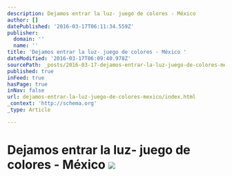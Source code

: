 ```yaml
---
description: Dejamos entrar la luz- juego de colores - México
author: []
datePublished: '2016-03-17T06:11:34.559Z'
publisher:
  domain: ''
  name: ''
title: 'Dejamos entrar la luz- juego de colores - México '
dateModified: '2016-03-17T06:09:40.978Z'
sourcePath: _posts/2016-03-17-dejamos-entrar-la-luz-juego-de-colores-mexico.md
published: true
inFeed: true
hasPage: true
inNav: false
url: dejamos-entrar-la-luz-juego-de-colores-mexico/index.html
_context: 'http://schema.org'
_type: Article

---
```

# Dejamos entrar la luz- juego de colores - México ![](https://the-grid-user-content.s3-us-west-2.amazonaws.com/1e1b8efa-79f3-4e12-ad81-b1b73c52b988.png)
